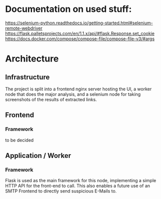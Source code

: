 # Documentation on used stuff:
https://selenium-python.readthedocs.io/getting-started.html#selenium-remote-webdriver
https://flask.palletsprojects.com/en/1.1.x/api/#flask.Response.set_cookie
https://docs.docker.com/compose/compose-file/compose-file-v3/#args

# Architecture
## Infrastructure
The project is split into a frontend nginx server hosting the UI, a worker node that does the major analysis,
and a selenium node for taking screenshots of the results of extracted links.

## Frontend
### Framework
to be decided

## Application / Worker
### Framework
Flask is used as the main framework for this node, implementing a simple HTTP API for the front-end to call. This also
enables a future use of an SMTP Frontend to directly send suspicious E-Mails to.
